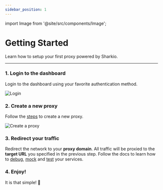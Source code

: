 ```yaml
---
sidebar_position: 1
---
```


import Image from '@site/src/components/Image';

# Getting Started

Learn how to setup your first proxy powered by Sharkio.

---

### 1. Login to the dashboard

Login to the dashboard using your favorite authentication method.

<Image
  src="/img/docs/login-page.png"
  alt="Login"
  width={500}
  height={300}
  />

### 2. Create a new proxy

Follow the [steps](/docs/API%20Proxing/101) to create a new proxy.

<Image
  src="/img/docs/proxy-example.png"
  alt="Create a proxy"
  width={500}
  height={300}
  />

### 3. Redirect your traffic

Redirect the network to your **proxy domain**. All traffic will be proxied to the **target URL** you specified in the previous step.
Follow the docs to learn how to [debug](/docs/API%20Debugging/101), [mock](/docs/API%20Mocking/101) and [test](/docs/API%20Testing/101) your services.

### 4. Enjoy!

It is that simple! 🎉
